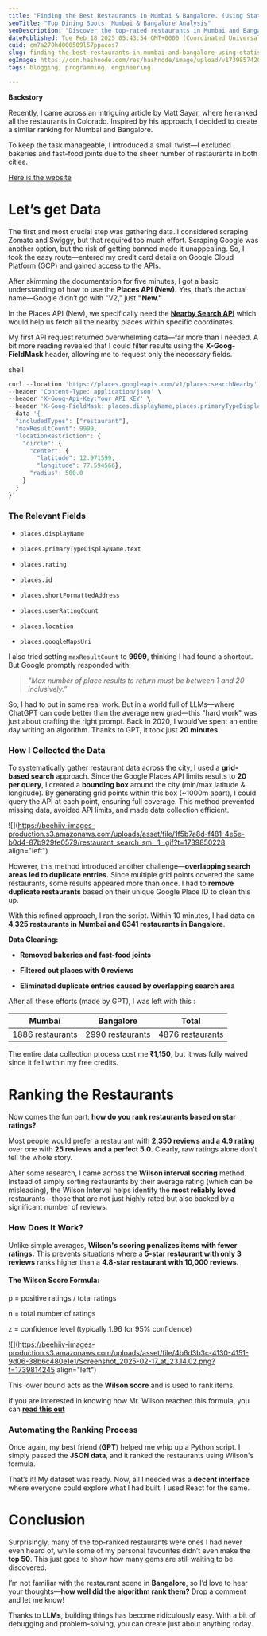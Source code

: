 ```yaml
---
title: "Finding the Best Restaurants in Mumbai & Bangalore. (Using Statistics)"
seoTitle: "Top Dining Spots: Mumbai & Bangalore Analysis"
seoDescription: "Discover the top-rated restaurants in Mumbai and Bangalore using advanced data analysis and the Wilson interval scoring method for reliable rankings"
datePublished: Tue Feb 18 2025 05:43:54 GMT+0000 (Coordinated Universal Time)
cuid: cm7a270hd000509l57ppacos7
slug: finding-the-best-restaurants-in-mumbai-and-bangalore-using-statistics
ogImage: https://cdn.hashnode.com/res/hashnode/image/upload/v1739857420794/4f8bbd61-b2d8-4024-8134-7f22c2efe502.png
tags: blogging, programming, engineering

---
```


**Backstory**

Recently, I came across an intriguing article by Matt Sayar, where he ranked all the restaurants in Colorado. Inspired by his approach, I decided to create a similar ranking for Mumbai and Bangalore.

To keep the task manageable, I introduced a small twist—I excluded bakeries and fast-food joints due to the sheer number of restaurants in both cities.

[Here is the website](https://bitescore.onrender.com/)

# Let’s get Data

The first and most crucial step was gathering data. I considered scraping Zomato and Swiggy, but that required too much effort. Scraping Google was another option, but the risk of getting banned made it unappealing. So, I took the easy route—entered my credit card details on Google Cloud Platform (GCP) and gained access to the APIs.

After skimming the documentation for five minutes, I got a basic understanding of how to use the **Places API (New).** Yes, that’s the actual name—Google didn’t go with "V2," just **"New."**

In the Places API (New), we specifically need the [**Nearby Search API**](https://developers.google.com/maps/documentation/places/web-service/nearby-search) which would help us fetch all the nearby places within specific coordinates.

My first API request returned overwhelming data—far more than I needed. A bit more reading revealed that I could filter results using the **X-Goog-FieldMask** header, allowing me to request only the necessary fields.

shell

```javascript
curl --location 'https://places.googleapis.com/v1/places:searchNearby' \
--header 'Content-Type: application/json' \
--header 'X-Goog-Api-Key:Your_API_KEY' \
--header 'X-Goog-FieldMask: places.displayName,places.primaryTypeDisplayName.text,places.rating,places.id,places.shortFormattedAddress,places.userRatingCount,places.location,places.googleMapsUri' \
--data '{
  "includedTypes": ["restaurant"],
  "maxResultCount": 9999,
  "locationRestriction": {
    "circle": {
      "center": {
        "latitude": 12.971599,
        "longitude": 77.594566},
      "radius": 500.0
    }
  }
}'
```

### **The Relevant Fields**

* `places.displayName`
    
* `places.primaryTypeDisplayName.text`
    
* `places.rating`
    
* `places.id`
    
* `places.shortFormattedAddress`
    
* `places.userRatingCount`
    
* `places.location`
    
* `places.googleMapsUri`
    

I also tried setting `maxResultCount` to **9999**, thinking I had found a shortcut. But Google promptly responded with:

> *"Max number of place results to return must be between 1 and 20 inclusively.”*

So, I had to put in some real work. But in a world full of LLMs—where ChatGPT can code better than the average new grad—this "hard work" was just about crafting the right prompt. Back in 2020, I would’ve spent an entire day writing an algorithm. Thanks to GPT, it took just **20 minutes.**

### **How I Collected the Data**

To systematically gather restaurant data across the city, I used a **grid-based search** approach. Since the Google Places API limits results to **20 per query**, I created a **bounding box** around the city (min/max latitude & longitude). By generating grid points within this box (~1000m apart), I could query the API at each point, ensuring full coverage. This method prevented missing data, avoided API limits, and made data collection efficient.

![](https://beehiiv-images-production.s3.amazonaws.com/uploads/asset/file/1f5b7a8d-f481-4e5e-b0d4-87b929fe0579/restaurant_search_sm__1_.gif?t=1739850228 align="left")

However, this method introduced another challenge—**overlapping search areas led to duplicate entries.** Since multiple grid points covered the same restaurants, some results appeared more than once. I had to **remove duplicate restaurants** based on their unique Google Place ID to clean this up.

With this refined approach, I ran the script. Within 10 minutes, I had data on **4,325 restaurants in Mumbai and 6341 restaurants in Bangalore**.

**Data Cleaning:**

* **Removed bakeries and fast-food joints**
    
* **Filtered out places with 0 reviews**
    
* **Eliminated duplicate entries caused by overlapping search area**
    

After all these efforts (made by GPT), I was left with this :

| **Mumbai** | **Bangalore** | **Total** |
| --- | --- | --- |
| 1886 restaurants | 2990 restaurants | 4876 restaurants |

The entire data collection process cost me **₹1,150**, but it was fully waived since it fell within my free credits.

# Ranking the Restaurants

Now comes the fun part: **how do you rank restaurants based on star ratings?**

Most people would prefer a restaurant with **2,350 reviews and a 4.9 rating** over one with **25 reviews and a perfect 5.0.** Clearly, raw ratings alone don’t tell the whole story.

After some research, I came across the **Wilson interval scoring** method. Instead of simply sorting restaurants by their average rating (which can be misleading), the Wilson Interval helps identify the **most reliably loved** restaurants—those that are not just highly rated but also backed by a significant number of reviews.

### **How Does It Work?**

Unlike simple averages, **Wilson's scoring penalizes items with fewer ratings.** This prevents situations where a **5-star restaurant with only 3 reviews** ranks higher than a **4.8-star restaurant with 10,000 reviews.**

#### **The Wilson Score Formula:**

p = positive ratings / total ratings

n = total number of ratings

z = confidence level (typically 1.96 for 95% confidence)

![](https://beehiiv-images-production.s3.amazonaws.com/uploads/asset/file/4b6d3b3c-4130-4151-9d06-38b6c480e1e1/Screenshot_2025-02-17_at_23.14.02.png?t=1739814245 align="left")

This lower bound acts as the **Wilson score** and is used to rank items.

If you are interested in knowing how Mr. Wilson reached this formula, you can [**read this out**](https://www.econometrics.blog/post/the-wilson-confidence-interval-for-a-proportion/)

### **Automating the Ranking Process**

Once again, my best friend (**GPT**) helped me whip up a Python script. I simply passed the **JSON data**, and it ranked the restaurants using Wilson's formula.

That’s it! My dataset was ready. Now, all I needed was a **decent interface** where everyone could explore what I had built. I used React for the same.

# Conclusion

Surprisingly, many of the top-ranked restaurants were ones I had never even heard of, while some of my personal favourites didn’t even make the **top 50**. This just goes to show how many gems are still waiting to be discovered.

I’m not familiar with the restaurant scene in **Bangalore**, so I’d love to hear your thoughts—**how well did the algorithm rank them?** Drop a comment and let me know!

Thanks to **LLMs**, building things has become ridiculously easy. With a bit of debugging and problem-solving, you can create just about anything today.